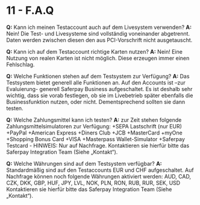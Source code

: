 # 11 - F.A.Q

**Q:** Kann ich meinen Testaccount auch auf dem Livesystem verwenden?
**A:** Nein! Die Test- und Livesysteme sind vollständig voneinander abgetrennt.  Daten werden zwischen diesen den aus PCI-Vorschrift nicht ausgetauscht.

**Q:** Kann ich auf dem Testaccount richtige Karten nutzen?
**A:** Nein! Eine Nutzung von realen Karten ist nicht möglich. Diese erzeugen immer einen Fehlschlag.

**Q:** Welche Funktionen stehen auf dem Testsystem zur Verfügung?
**A:** Das Testsystem bietet generell alle Funktionen an. Auf den Accounts ist –zur Evaluierung- generell Saferpay Business aufgeschaltet. Es ist deshalb sehr wichtig, dass sie vorab festlegen, ob sie im Livebetrieb später ebenfalls die Businessfunktion nutzen, oder nicht. Dementsprechend sollten sie dann testen.

**Q:** Welche Zahlungsmittel kann ich testen?
**A:** zur Zeit stehen folgende Zahlungsmittelsimulatoren zur Verfügung:
+SEPA Lastschrift (nur EUR)
+PayPal
+American Express
+Diners Club
+JCB
+MasterCard
+myOne
+Shopping Bonus Card
+VISA
+Masterpass Wallet-Simulator
+Saferpay Testcard - HINWEIS: Nur auf Nachfrage. Kontaktieren sie hierfür bitte das Saferpay Integration Team (Siehe „Kontakt“).

**Q:** Welche Währungen sind auf dem Testsystem verfügbar?
**A:** Standardmäßig sind auf den Testaccounts EUR und CHF aufgeschaltet. Auf Nachfrage können noch folgende Währungen aktiviert werden:
AUD, CAD, CZK, DKK, GBP, HUF, JPY, LVL, NOK, PLN, RON, RUB, RUR, SEK, USD
Kontaktieren sie hierfür bitte das Saferpay Integration Team (Siehe „Kontakt“).
